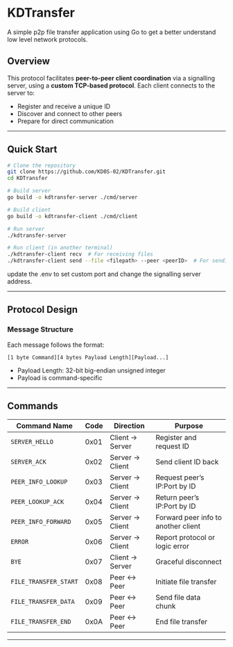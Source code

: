 # KDTransfer

A simple p2p file transfer application using Go to get a better understand low level network protocols.

## Overview

This protocol facilitates **peer-to-peer client coordination** via a signalling server, using a **custom TCP-based protocol**. Each client connects to the server to:

* Register and receive a unique ID
* Discover and connect to other peers
* Prepare for direct communication

---

## Quick Start

```bash
# Clone the repository
git clone https://github.com/KD0S-02/KDTransfer.git
cd KDTransfer

# Build server
go build -o kdtransfer-server ./cmd/server

# Build client  
go build -o kdtransfer-client ./cmd/client

# Run server
./kdtransfer-server

# Run client (in another terminal)
./kdtransfer-client recv  # For receiving files
./kdtransfer-client send --file <filepath> --peer <peerID>  # For sending files
```


update the .env to set custom port and change the signalling server address.

---

## Protocol Design

### Message Structure

Each message follows the format:

```
[1 byte Command][4 bytes Payload Length][Payload...]
```

* Payload Length: 32-bit big-endian unsigned integer
* Payload is command-specific

---

## Commands

| Command Name           | Code  | Direction         | Purpose                              |
|------------------------|-------|-------------------|--------------------------------------|
| `SERVER_HELLO`         | 0x01  | Client → Server   | Register and request ID              |
| `SERVER_ACK`           | 0x02  | Server → Client   | Send client ID back                  |
| `PEER_INFO_LOOKUP`     | 0x03  | Server → Client   | Request peer’s IP:Port by ID         |
| `PEER_LOOKUP_ACK`      | 0x04  | Server → Client   | Return peer’s IP:Port by ID          |
| `PEER_INFO_FORWARD`    | 0x05  | Server → Client   | Forward peer info to another client  |
| `ERROR`                | 0x06  | Server → Client   | Report protocol or logic error       |
| `BYE`                  | 0x07  | Client → Server   | Graceful disconnect                  |
| `FILE_TRANSFER_START`  | 0x08  | Peer ↔ Peer       | Initiate file transfer               |
| `FILE_TRANSFER_DATA`   | 0x09  | Peer ↔ Peer       | Send file data chunk                 |
| `FILE_TRANSFER_END`    | 0x0A  | Peer ↔ Peer       | End file transfer                    |

---

